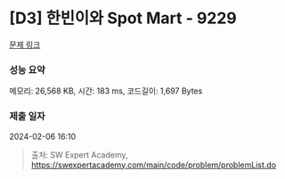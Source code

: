 # [D3] 한빈이와 Spot Mart - 9229 

[문제 링크](https://swexpertacademy.com/main/code/problem/problemDetail.do?contestProbId=AW8Wj7cqbY0DFAXN) 

### 성능 요약

메모리: 26,568 KB, 시간: 183 ms, 코드길이: 1,697 Bytes

### 제출 일자

2024-02-06 16:10



> 출처: SW Expert Academy, https://swexpertacademy.com/main/code/problem/problemList.do